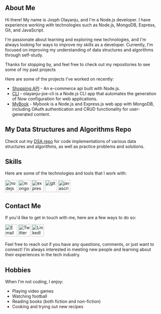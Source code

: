 ## About Me

Hi there! My name is Josph Olayanju, and I'm a Node.js developer. I have experience working with technologies such as Node.js, MongoDB, Express, Git, and JavaScript.

I'm passionate about learning and exploring new technologies, and I'm always looking for ways to improve my skills as a developer. Currently, I'm focused on improving my understanding of data structures and algorithms through self-study.

Thanks for stopping by, and feel free to check out my repositories to see some of my past projects

Here are some of the projects I've worked on recently:

- [Shopping API](https://github.com/olayanju-1234/shopping) - An e-commerce api built with Node.js.
- [CLI](https://github.com/olayanju-1234/cli) - olayanju-joe-cli is a Node.js CLI app that automates the generation of Now configuration for web applications.
- [MyBook](https://github.com/olayanju-1234/mybook) - Mybook is a Node.js and Express.js web app with MongoDB, including OAuth authentication and CRUD functionality for user-generated content.

## My Data Structures and Algorithms Repo

Check out my [DSA repo](https://github.com/Olayanju-1234/dsa) for code implementations of various data structures and algorithms, as well as practice problems and solutions.


## Skills

Here are some of the technologies and tools that I work with:

<p align="left">
  <img src="https://www.vectorlogo.zone/logos/nodejs/nodejs-icon.svg" alt="nodejs" width="40" height="40"/>
  <img src="https://www.vectorlogo.zone/logos/mongodb/mongodb-icon.svg" alt="mongodb" width="40" height="40"/> 
  <img src="https://www.vectorlogo.zone/logos/expressjs/expressjs-icon.svg" alt="express" width="40" height="40"/> 
  <img src="https://www.vectorlogo.zone/logos/git-scm/git-scm-icon.svg" alt="git" width="40" height="40"/> 
  <img src="https://www.vectorlogo.zone/logos/javascript/javascript-icon.svg" alt="javascript" width="40" height="40"/> 
</p>


## Contact Me

If you'd like to get in touch with me, here are a few ways to do so:

<p align="left">
  <a href="mailto:horlarhyanjuhjoseph@gmail.com" target="_blank"><img src="https://img.icons8.com/color/48/000000/email-sign.png" alt="Email" width="40" height="40"/></a>
  <a href="https://twitter.com/josepholayanju" target="_blank"><img src="https://img.icons8.com/color/48/000000/twitter--v1.png" alt="Twitter" width="40" height="40"/></a>
  <a href="https://www.linkedin.com/in/joseph-olayanju/" target="_blank"><img src="https://img.icons8.com/color/48/000000/linkedin.png" alt="LinkedIn" width="40" height="40"/></a>
</p>

Feel free to reach out if you have any questions, comments, or just want to connect! I'm always interested in meeting new people and learning about their experiences in the tech industry.


## Hobbies

When I'm not coding, I enjoy:

- Playing video games
- Watching football
- Reading books (both fiction and non-fiction)
- Cooking and trying out new recipes
